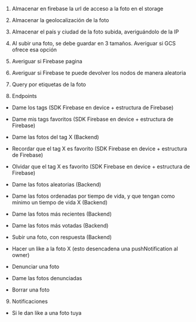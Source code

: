 1) Almacenar en firebase la url de acceso a la foto en el storage

2) Almacenar la geolocalización de la foto

3) Almacenar el país y ciudad de la foto subida, averiguándolo de la IP

4) Al subir una foto, se debe guardar en 3 tamaños. Averiguar si GCS ofrece esa opción

5) Averiguar si Firebase pagina

6) Averiguar si Firebase te puede devolver los nodos de manera aleatoria

7) Query por etiquetas de la foto

8) Endpoints
* Dame los tags (SDK Firebase en device + estructura de Firebase)
* Dame mis tags favoritos (SDK Firebase en device + estructura de Firebase)
* Dame las fotos del tag X (Backend)
* Recordar que el tag X es favorito (SDK Firebase en device + estructura de Firebase)
* Olvidar que el tag X es favorito (SDK Firebase en device + estructura de Firebase)
* Dame las fotos aleatorias (Backend)
* Dame las fotos ordenadas por tiempo de vida, y que tengan como mínimo un tiempo de vida X (Backend)
* Dame las fotos más recientes (Backend)
* Dame las fotos más votadas (Backend)
* Subir una foto, con respuesta (Backend)

* Hacer un like a la foto X (esto desencadena una pushNotification al owner)
* Denunciar una foto
* Dame las fotos denunciadas
* Borrar una foto

9) Notificaciones
* Si le dan like a una foto tuya
